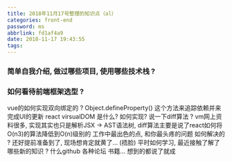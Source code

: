 ```yaml
---
title: 2018年11月17号整理的知识点（al）
categories: front-end
password: ms
abbrlink: fd1af4a9
date: 2018-11-17 19:43:55
tags:
---
```


### 简单自我介绍, 做过哪些项目, 使用哪些技术栈 ?



### 如何看待前端框架选型 ?

vue的如何实现双向绑定的 ?
Object.defineProperty() 这个方法来追踪依赖并来完成UI的更新
react virsualDOM 是什么? 如何实现? 说一下diff算法 ?
vm网上资料很多, 实现其实也只是解析JSX -> AST语法树, diff算法主要是说了react如何将O(n3)的算法降低到O(n)级别的
工作中最出色的点, 和你最头疼的问题 如何解决的 ?
还好提前准备到了, 现场想肯定就黄了... (捂脸)
平时如何学习, 最近接触了解了哪些新的知识 ?
什么github 各种论坛 书籍... 想到的都说了就成


